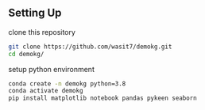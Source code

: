 ## Setting Up
clone this repository
```bash
git clone https://github.com/wasit7/demokg.git
cd demokg/
```

setup python environment
```bash
conda create -n demokg python=3.8
conda activate demokg
pip install matplotlib notebook pandas pykeen seaborn
```